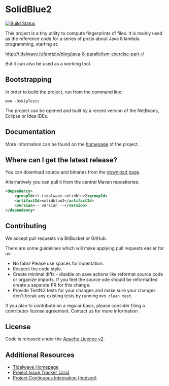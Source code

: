 SolidBlue2
================================

[![Build Status](https://drone.io/bitbucket.org/tidalwave/solidblue2-src/status.png)](https://drone.io/bitbucket.org/tidalwave/solidblue2-src/latest)

This project is a tiny utility to compute fingerprints of files. It is mainly used as the reference code for
a series of posts about Java 8 lambda programming, starting at:

http://tidalwave.it/fabrizio/blog/java-8-parallelism-exercise-part-i/

But it can also be used as a working tool.


Bootstrapping
-------------

In order to build the project, run from the command line:

```mvn -DskipTests```

The project can be opened and built by a recent version of the NetBeans, Eclipse or Idea IDEs.


Documentation
-------------

More information can be found on the [homepage](http://tidalwave.kenai.com/solidblue2) of the project.


Where can I get the latest release?
-----------------------------------
You can download source and binaries from the [download page](https://bitbucket.org/tidalwave/solidblue2-src/src).

Alternatively you can pull it from the central Maven repositories:

```xml
<dependency>
    <groupId>it.tidalwave.solidblue2<groupId>
    <artifactId>solidblue2</artifactId>
    <version>-- version --</version>
</dependency>
```


Contributing
------------

We accept pull requests via BitBucket or GitHub.

There are some guidelines which will make applying pull requests easier for us:

* No tabs! Please use spaces for indentation.
* Respect the code style.
* Create minimal diffs - disable on save actions like reformat source code or organize imports. If you feel the source
  ode should be reformatted create a separate PR for this change.
* Provide TestNG tests for your changes and make sure your changes don't break any existing tests by running
```mvn clean test```.

If you plan to contribute on a regular basis, please consider filing a contributor license agreement. Contact us for
 more information


License
-------
Code is released under the [Apache Licence v2](https://www.apache.org/licenses/LICENSE-2.0.txt).


Additional Resources
--------------------

* [Tidalwave Homepage](http://tidalwave.it)
* [Project Issue Tracker (Jira)](http://services.tidalwave.it/jira/browse/SLBII)
* [Project Continuous Integration (hudson)](http://ci.tidalwave.it/ci/view/SolidBlue2)
